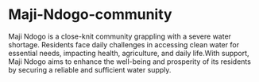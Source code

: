 # Maji-Ndogo-community
 Maji Ndogo is a close-knit community grappling with a severe water shortage. Residents face daily challenges in accessing clean water for essential needs, impacting health, agriculture, and daily life.With support, Maji Ndogo aims to enhance the well-being and prosperity of its residents by securing a reliable and sufficient water supply.
